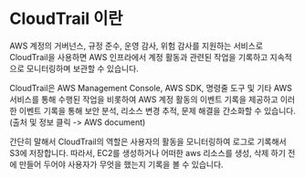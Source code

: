 # CloudTrail 이란
AWS 계정의 거버넌스, 규정 준수, 운영 감사, 위험 감사를 지원하는 서비스로  CloudTrail을 사용하면 AWS 인프라에서 계정 활동과 관련된 작업을 기록하고 지속적으로 모니터링하며 보관할 수 있습니다.

CloudTrail은 AWS Management Console, AWS SDK, 명령줄 도구 및 기타 AWS 서비스를 통해 수행된 작업을 비롯하여 AWS 계정 활동의 이벤트 기록을 제공하고 이러한 이벤트 기록을 통해 보안 분석, 리소스 변경 추적, 문제 해결을 간소화할 수 있습니다. (출처 및 정보 클릭 -> AWS document)

 

간단히 말해서 CloudTrail의 역할은 사용자의 활동을 모니터링하여 로그로 기록해서 S3에 저장합니다. 따라서, EC2를 생성하거나 어떠한 aws 리소스를 생성, 삭제 하기 전에 만들어 두어야 사용자가 무엇을 했는지 기록을 볼 수 있습니다. 
